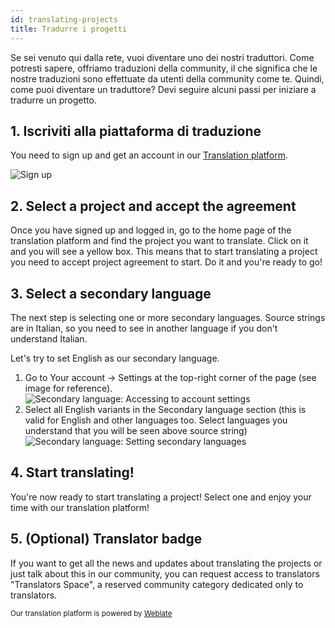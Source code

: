 ```yaml
---
id: translating-projects
title: Tradurre i progetti
---
```


Se sei venuto qui dalla rete, vuoi diventare uno dei nostri traduttori. Come potresti sapere, offriamo traduzioni della community, il che significa che le nostre traduzioni sono effettuate da utenti della community come te. Quindi, come puoi diventare un traduttore? Devi seguire alcuni passi per iniziare a tradurre un progetto.

## 1. Iscriviti alla piattaforma di traduzione
You need to sign up and get an account in our [Translation platform](https://translate.maicol07.it).

![Sign up](../../img/translators_guide_signup.png)

## 2. Select a project and accept the agreement
Once you have signed up and logged in, go to the home page of the translation platform and find the project you want to translate. Click on it and you will see a yellow box. This means that to start translating a project you need to accept project agreement to start. Do it and you're ready to go!

## 3. Select a secondary language
The next step is selecting one or more secondary languages. Source strings are in Italian, so you need to see in another language if you don't understand Italian.

Let's try to set English as our secondary language.
1. Go to Your account → Settings at the top-right corner of the page (see image for reference). ![Secondary language: Accessing to account settings](../../img/translators_guide_secondary_language_1.png)
2. Select all English variants in the Secondary language section (this is valid for English and other languages too. Select languages you understand that you will be seen above source string) ![Secondary language: Setting secondary languages](../../img/translators_guide_secondary_language_2.png)

## 4. Start translating!
You're now ready to start translating a project! Select one and enjoy your time with our translation platform!

## 5. (Optional) Translator badge
If you want to get all the news and updates about translating the projects or just talk about this in our community, you can request access to translators "Translators Space", a reserved community category dedicated only to translators.

<small>Our translation platform is powered by [Weblate](https://weblate.org)</small>
